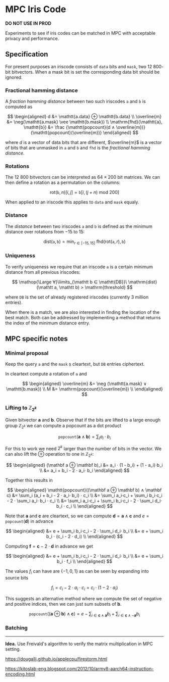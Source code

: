 # MPC Iris Code

**DO NOT USE IN PROD**

Experiments to see if iris codes can be matched in MPC with acceptable privacy and performance.

## Specification

For present purposes an iriscode consists of $\mathtt{data}$ bits and $\mathtt{mask}$, two $12\ 800$-bit bitvectors. When a mask bit is set the corresponding data bit should be ignored.

### Fractional hamming distance

A *fraction hamming distance* between two such iriscodes $\mathtt a$ and $\mathtt b$ is computed as

$$
\begin{aligned}
d &= \mathtt{a.data} ⊕ \mathtt{b.data} \\
\overline{m} &= \neg(\mathtt{a.mask} \vee \mathtt{b.mask}) \\
\mathrm{fhd}(\mathtt{a}, \mathtt{b}) &= \frac
{\mathtt{popcount}(d ∧ \overline{m})}
{\mathtt{popcount}(\overline{m})}
\end{aligned}
$$

where $d$ is a vector of data bits that are different, $\overline{m}$ is a vector of bits that are unmasked in $\mathtt a$ and $\mathtt b$ and $\mathtt{fhd}$ is the *fractional hamming distance*.

### Rotations

The $12\ 800$ bitvectors can be interpreted as $64 × 200$ bit matrices. We can then define a rotation as a permutation on the columns:

$$
\mathrm{rot}(\mathtt b, n)[i,j] = \mathtt b[i,(j+n)\ \mathrm{mod}\ 200]
$$

When applied to an iriscode this applies to $\mathtt{data}$ and $\mathtt{mask}$ equaly.

### Distance

The *distance* between two iriscodes $\mathtt a$ and $\mathtt b$ is defined as the minimum distance over rotations from $-15$ to $15$:

$$
\mathrm{dist}(\mathtt a, \mathtt b) = \min_{r∈[-15,15]}\ \mathrm{fhd}(\mathrm{rot}(\mathtt a, r), \mathtt b)
$$

### Uniqueness

To verify uniqueness we require that an iriscode $\mathtt a$ is a certain minimum distance from all previous iriscodes:

$$
\mathop{\Large ∀}\limits_{\mathtt b ∈ \mathtt{DB}}\ 
\mathrm{dist}(\mathtt a, \mathtt b) > \mathrm{threshold}
$$

where $\mathtt{DB}$ is the set of already registered iriscodes (currently 3 million entries).

When there is a match, we are also interested in finding the location of the best match. Both can be addressed by implementing a method that returns the index of the minimum distance entry.

## MPC specific notes

### Minimal proposal

Keep the query $\mathtt{a}$ and the $\mathtt{mask}$ s cleartext, but $\mathtt{DB}$ entries ciphertext.

In cleartext compute a rotation of $\mathtt{a}$ and

$$
\begin{aligned}
\overline{m} &= \neg (\mathtt{a.mask} ∨ \mathtt{b.mask}) \\
M &= \mathrm{popcount}(\overline{m}) \\
\end{aligned}
$$

### Lifting to $ℤ_{2^k}$

Given bitvector $\mathbf a$ and $\mathbf b$. Observe that if the bits are lifted to a large enough group $ℤ_{2^k}$ we can compute a popcount as a dot product

$$
\mathtt{popcount}(\mathbf a ∧ \mathbf b) = \sum_i a_i ⋅ b_i
$$

For this to work we need $2^k$ larger than the number of bits in the vector. We can also lift the $⊕$ operation to one in $ℤ_{2^k}$:

$$
\begin{aligned}
(\mathbf a ⊕ \mathbf b)_i
&= a_i ⋅ (1 - b_i) + (1 - a_i)⋅b_i \\
&= a_i  + b_i - 2 ⋅ a_i⋅ b_i
\end{aligned}
$$

Together this results in

$$
\begin{aligned}
\mathtt{popcount}((\mathbf a ⊕ \mathbf b) ∧ \mathbf c)
&= \sum_i (a_i  + b_i - 2 ⋅ a_i⋅ b_i) ⋅ c_i \\
&= \sum_i a_i⋅c_i  + \sum_i b_i⋅c_i - 2 ⋅ \sum_i a_i⋅ b_i ⋅ c_i \\
&= \sum_i a_i⋅c_i  + \sum_i b_i⋅c_i - 2 ⋅ \sum_i d_i⋅ b_i ⋅ c_i \\
\end{aligned}
$$

Note that $\mathbf a$ and $\mathbf c$ are cleartext, so we can compute $\mathbf d = \mathbf a ∧ \mathbf c$ and $e = \mathtt{popcount}(\mathbf d)$ in advance

$$
\begin{aligned}
&= e + \sum_i b_i⋅c_i - 2 ⋅ \sum_i d_i⋅ b_i \\
&= e + \sum_i b_i ⋅ (c_i - 2 ⋅ d_i) \\
\end{aligned}
$$

Computing $\mathbf f = \mathbf c - 2⋅\mathbf d$ in advance we get

$$
\begin{aligned}
&= e + \sum_i b_i⋅c_i - 2 ⋅ \sum_i d_i⋅ b_i \\
&= e + \sum_i b_i ⋅ f_i \\
\end{aligned}
$$

The values $f_i$ can have are $\{-1,0,1\}$ as can be seen by expanding into source bits

$$
f_i
= c_i - 2 ⋅ a_i ⋅ c_i 
= c_i ⋅ (1 - 2 ⋅ a_i) 
$$

This suggests an alternative method where we compute the set of negative and positive
indices, then we can just sum subsets of $\mathbf b$.

$$
\mathtt{popcount}((\mathbf a ⊕ \mathbf b) ∧ \mathbf c)
= e  - \sum_{i ∈ \mathbf c ∧ \mathbf a} b_i + \sum_{i ∈ \mathbf c ∧ ¬\mathbf a} b_i
$$


### Batching

---


**Idea.** Use Freivald's algorithm to verify the matrix multiplication in MPC setting.


https://dougallj.github.io/applecpu/firestorm.html

https://kitoslab-eng.blogspot.com/2012/10/armv8-aarch64-instruction-encoding.html


